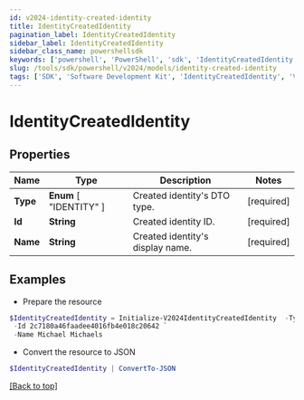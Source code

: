 ```yaml
---
id: v2024-identity-created-identity
title: IdentityCreatedIdentity
pagination_label: IdentityCreatedIdentity
sidebar_label: IdentityCreatedIdentity
sidebar_class_name: powershellsdk
keywords: ['powershell', 'PowerShell', 'sdk', 'IdentityCreatedIdentity', 'V2024IdentityCreatedIdentity'] 
slug: /tools/sdk/powershell/v2024/models/identity-created-identity
tags: ['SDK', 'Software Development Kit', 'IdentityCreatedIdentity', 'V2024IdentityCreatedIdentity']
---
```



# IdentityCreatedIdentity

## Properties

Name | Type | Description | Notes
------------ | ------------- | ------------- | -------------
**Type** |  **Enum** [  "IDENTITY" ] | Created identity's DTO type. | [required]
**Id** | **String** | Created identity ID. | [required]
**Name** | **String** | Created identity's display name. | [required]

## Examples

- Prepare the resource
```powershell
$IdentityCreatedIdentity = Initialize-V2024IdentityCreatedIdentity  -Type IDENTITY `
 -Id 2c7180a46faadee4016fb4e018c20642 `
 -Name Michael Michaels
```

- Convert the resource to JSON
```powershell
$IdentityCreatedIdentity | ConvertTo-JSON
```


[[Back to top]](#) 

